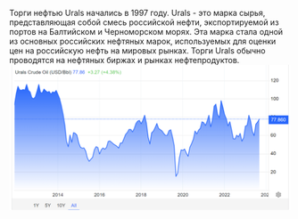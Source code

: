 Торги нефтью Urals начались в 1997 году. Urals - это марка сырья, представляющая собой смесь российской нефти, экспортируемой из портов на Балтийском и Черноморском морях. Эта марка стала одной из основных российских нефтяных марок, используемых для оценки цен на российскую нефть на мировых рынках. Торги Urals обычно проводятся на нефтяных биржах и рынках нефтепродуктов.![](Pasted%20image%2020240307173304.png)